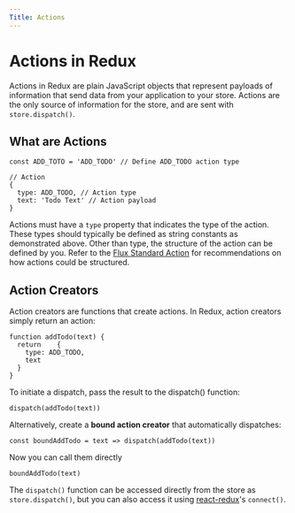 ```yaml
---
Title: Actions
---
```

# Actions in Redux

Actions in Redux are plain JavaScript objects that represent payloads of information that send data from your application to your store. Actions are the only source of information for the store, and are sent with `store.dispatch()`.

## What are Actions

```
const ADD_TOTO = 'ADD_TODO' // Define ADD_TODO action type
```

```
// Action
{
  type: ADD_TODO, // Action type
  text: 'Todo Text' // Action payload 
}
```

Actions must have a `type` property that indicates the type of the action. These types should typically be defined as string constants as demonstrated above. Other than type, the structure of the action can be defined by you. Refer to the [Flux Standard Action](https://github.com/acdlite/flux-standard-action) for recommendations on how actions could be structured.

## Action Creators

Action creators are functions that create actions. In Redux, action creators simply return an action:

```
function addTodo(text) {
  return 	{
    type: ADD_TODO,
    text
  }
}
```

To initiate a dispatch, pass the result to the dispatch() function:

```
dispatch(addTodo(text))
```

Alternatively, create a **bound action creator** that automatically dispatches:

```
const boundAddTodo = text => dispatch(addTodo(text))
```

Now you can call them directly

```
boundAddTodo(text)
```

The `dispatch()` function can be accessed directly from the store as `store.dispatch()`, but you can also access it using [react-redux](https://github.com/reactjs/react-redux)'s `connect()`.
